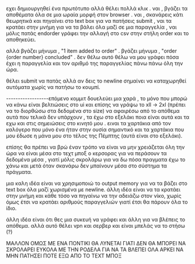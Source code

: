 εχει δημιουργηθεί ένα πρωτότυπο αλλά θέλει πολλά κλικ . 
ναι , βγάζει τα αποθέματα όλα σε μια ωραία μορφή στον browser . 
ναι , σκανάρεις κάτι θεωρητικά και πηγαίνει  στο text box για να
πατήσεις submit , 
ναι τα κρατάει στην μνήμη για να τα βάλει όλα μαζί σε μια παραγγελία , 
ναι μόλις πατάς endorder γράφει την αλλαγή στο csv στην στήλη order και το αποθηκεύει.

αλλά
βγάζει μήνυμα , "1 item added to order" .
βγάζει μήνυμα , "order {order number} concluded" .
δεν θέλω αυτό θέλω να μου γράφει πόσα έχει η παραγγελία και τον αριθμό της παραγγελίας 
πάνω πάνω όλη την ώρα. 

θέλει submit να πατάς αλλά αν δεις το newline σημαίνει να καταχωρηθεί αυτόματα
χωρίς να πατήσω το κουμπί.

------------------επόμενο κομμιτ 
δουελεύει μια χαρά , το μόνο που μπορώ να κάνω είναι βελτιώσεις στο ui και επίσης
να γράψω το xll -> 2xl (πρέπει να το διορθώσω στα δεδομένα στο size)
να αφαιρέσω από το απόθεμα αυτά που τελικά δεν υπάρχουν , τα έχω στο εξελάκι ποια είναι αυτά και τα 
εχω και στις σημειώσεις στο κινητό μου . ειναι τα χαρτάκια από τον καλόγερο που μόνο ένα ήταν στην ουσία σημαντικό
και τα χαρτάκια που μου έδωσε η μάνα μου στο τέλος της Πέμπτης (αυτά είναι στο εξελάκι). 

επίσης θα πρέπει να βρώ έναν τρόπο να είναι να μην χρειάζεται όλη την ώρα να είναι μέσα στο τεχτ μποξ ο κερσορας 
για να περάσουν τα δεδομένα μέσα , γιατί μόλις σκρολάρω για να δω πόσα πραγματα έχω το χάνω και μετά όταν σκανάρω 
δεν μπαίνουν μέσα στο σύστημα τα πράγματα. 

μια καλη ιδέα είναι να χρησιμοποιώ το output memory για να τα βάζει στο text box όλα μαζί χωρισμένα με newline.
άλλη ιδέα είναι να τα κρατάει στην μνήμη και κάθε τόσο να πηγαίνω να την αδειάζω στον νίκο, χωρίς όμως έτσι να 
κρατάει αριθμούς παραγγελιών γιατί έτσι θα πάρουν όλα το ίδιο. 

άλλη ιδέα είναι ότι θες μια συκευή να γράφει και άλλη για να βλέπεις το απόθεμα. αλλά αυτό θέλει vpn και σερβερ και είναι μπελάς να το στήσω (?)

ΜΑΛΛΟΝ ΟΜΩΣ ΜΕ ΕΝΑ ΠΟΝΤΙΚΙ ΘΑ ΛΥΝΕΤΑΙ ΓΙΑΤΙ ΔΕΝ ΘΑ ΜΠΟΡΕΙ ΝΑ ΣΚΡΟΛΑΡΕΙ ΕΥΚΟΛΑ ΜΕ ΤΗΝ ΡΟΔΕΛΑ ΓΙΑ ΝΑ ΤΑ ΒΛΕΠΕΙ ΟΛΑ 
ΑΡΚΕΙ ΝΑ ΜΗΝ ΠΑΤΗΣΕΙ ΠΟΤΕ ΕΞΩ ΑΠΟ ΤΟ ΤΕΧΤ ΜΠΟΞ